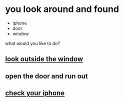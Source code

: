 # you look around and found
* iphone
* door
* window

what would you like to do?
## [look outside the window](../window/window.md)
## open the door and run out
## [check your iphone](../phone/phone.md)

